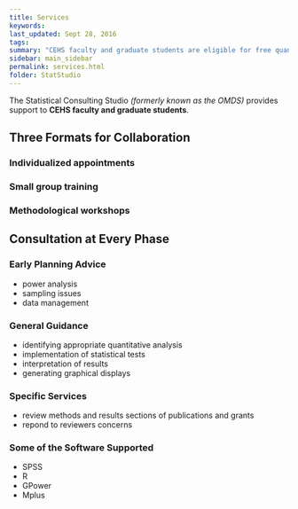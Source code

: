 ```yaml
---
title: Services
keywords: 
last_updated: Sept 28, 2016
tags: 
summary: "CEHS faculty and graduate students are eligible for free quanitiative and methodological assistance"
sidebar: main_sidebar
permalink: services.html
folder: StatStudio
---
```


The Statistical Consulting Studio *(formerly known as the OMDS)* provides support to **CEHS faculty and graduate students**.

## Three Formats for Collaboration  

### Individualized appointments    

### Small group training    

### Methodological workshops     


## Consultation at Every Phase

### Early Planning Advice

* power analysis 
* sampling issues
* data management  

### General Guidance

* identifying appropriate quantitative analysis 
* implementation of statistical tests 
* interpretation of results
* generating graphical displays  

### Specific Services

* review methods and results sections of publications and grants
* repond to reviewers concerns

### Some of the Software Supported

* SPSS 
* R  
* GPower
* Mplus  




